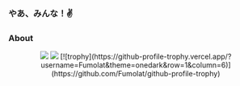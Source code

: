 ### やあ、みんな！✌
### About

<p align="center">
  <img src="https://github-readme-stats.vercel.app/api?username=Fumolat&show_icons=true&theme=dark" />
  <img src="https://github-readme-stats.vercel.app/api/top-langs/?username=Fumolat&theme=dark&layout=compact" />
  [![trophy](https://github-profile-trophy.vercel.app/?username=Fumolat&theme=onedark&row=1&column=6)](https://github.com/Fumolat/github-profile-trophy)
</p>

